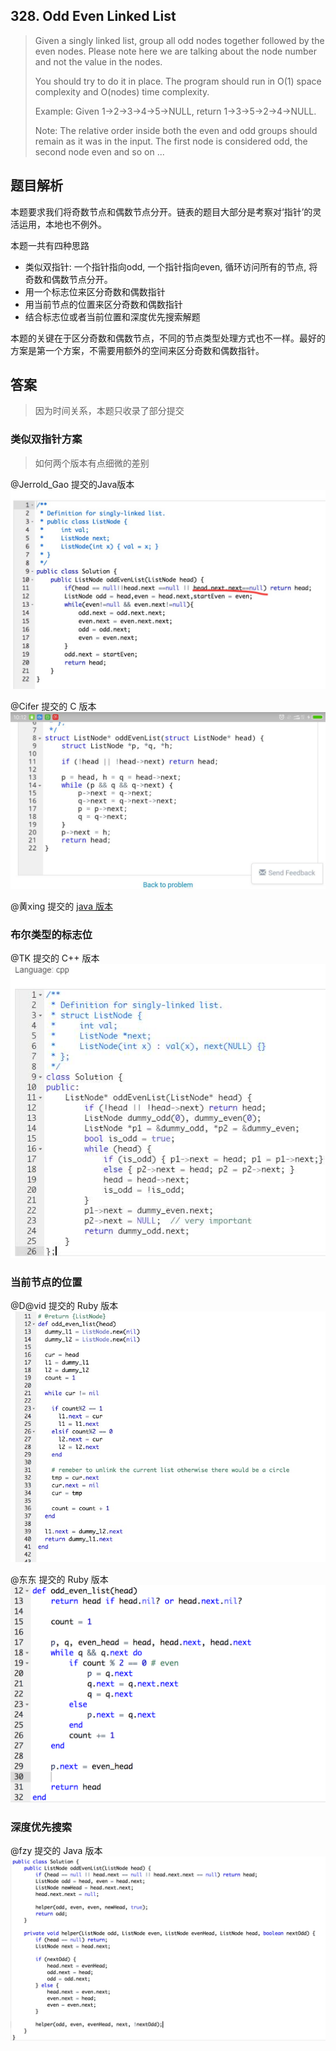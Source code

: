 ## 328. Odd Even Linked List

> Given a singly linked list, group all odd nodes together followed by the even nodes. Please note here we are talking about the node number and not the value in the nodes.
> 
> You should try to do it in place. The program should run in O(1) space complexity and O(nodes) time complexity.
> 
> Example:
> Given 1->2->3->4->5->NULL,
> return 1->3->5->2->4->NULL.
> 
> Note:
> The relative order inside both the even and odd groups should remain as it was in the input. 
> The first node is considered odd, the second node even and so on ...

## 题目解析

本题要求我们将奇数节点和偶数节点分开。链表的题目大部分是考察对‘指针’的灵活运用，本地也不例外。

本题一共有四种思路	
- 类似双指针: 	一个指针指向odd, 一个指针指向even, 循环访问所有的节点, 将奇数和偶数节点分开。		
- 用一个标志位来区分奇数和偶数指针	
- 用当前节点的位置来区分奇数和偶数指针	
- 结合标志位或者当前位置和深度优先搜索解题	

本题的关键在于区分奇数和偶数节点，不同的节点类型处理方式也不一样。最好的方案是第一个方案，不需要用额外的空间来区分奇数和偶数指针。

## 答案

> 因为时间关系，本题只收录了部分提交

### 类似双指针方案
> 如何两个版本有点细微的差别

@Jerrold_Gao 提交的Java版本
![](./images/1.jpeg)

@Cifer 提交的 C 版本
![](./images/2.jpeg)

@黄xing 提交的 [java 版本](../../users/xing/328_Odd_Even_linklist.java) 

### 布尔类型的标志位

@TK 提交的 C++ 版本
![](./images/3.jpeg)

### 当前节点的位置

@D@vid 提交的 Ruby 版本
![](./images/4.jpeg)

@东东 提交的 Ruby 版本
![](./images/6.png)

### 深度优先搜索

@fzy 提交的 Java 版本
![](./images/5.jpeg)
